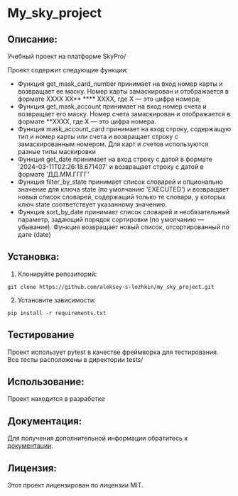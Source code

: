 # My_sky_project

## Описание:

Учебный проект на платформе SkyPro/

Проект содержит следующие функции:
- Функция get_mask_card_number принимает на вход номер карты и возвращает ее маску. Номер карты замаскирован и 
  отображается в формате XXXX XX** **** XXXX, где X — это цифра номера;
- Функция get_mask_account принимает на вход номер счета и возвращает его маску. Номер счета замаскирован и 
  отображается в формате **XXXX, где X — это цифра номера.
- Функция mask_account_card принимает на вход строку, содержащую тип и номер карты или счета и возвращает строку
  с замаскированным номером. Для карт и счетов используются разные типы маскировки
- Функция get_date принимает на вход строку с датой в формате '2024-03-11T02:26:18.671407'
  и возвращает строку с датой в формате 'ДД.ММ.ГГГГ'
- Функция filter_by_state принимает список словарей и опционально значение для ключа state (по умолчанию 'EXECUTED') и 
  возвращает новый список словарей, содержащий только те словари, у которых ключ state соответствует указанному значению.
- Функция sort_by_date принимает список словарей и необязательный параметр, задающий порядок сортировки (по умолчанию —
  убывание). Функция возвращает новый список, отсортированный по дате (date)

## Установка:

1. Клонируйте репозиторий:
```
git clone https://github.com/aleksey-s-lozhkin/my_sky_project.git
```
2. Установите зависимости:
```
pip install -r requirements.txt
```
## Тестирование

Проект использует pytest в качестве фреймворка для тестирования. 
Все тесты расположены в директории tests/

## Использование:

Проект находится в разработке

## Документация:

Для получения дополнительной информации обратитесь к [документации](README.md).

## Лицензия:

Этот проект лицензирован по лицензии MIT.

